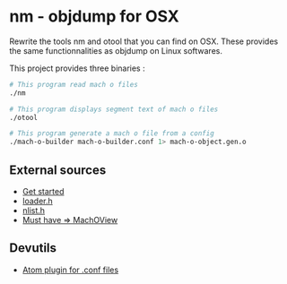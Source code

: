 # nm - objdump for OSX

Rewrite the tools nm and otool that you can find on OSX.
These provides the same functionnalities as objdump on Linux softwares.

This project provides three binaries :
```bash
# This program read mach o files
./nm
```
```bash
# This program displays segment text of mach o files
./otool
```
```bash
# This program generate a mach o file from a config
./mach-o-builder mach-o-builder.conf 1> mach-o-object.gen.o
```

## External sources
- [Get started](https://lowlevelbits.org/parsing-mach-o-files/)
- [loader.h](https://opensource.apple.com/source/cctools/cctools-795/include/mach-o/loader.h)
- [nlist.h](https://opensource.apple.com/source/xnu/xnu-201/EXTERNAL_HEADERS/mach-o/nlist.h)
- [Must have => MachOView](https://sourceforge.net/projects/machoview/)

## Devutils
- [Atom plugin for .conf files](https://atom.io/packages/language-generic-config)
